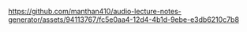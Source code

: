 

https://github.com/manthan410/audio-lecture-notes-generator/assets/94113767/fc5e0aa4-12d4-4b1d-9ebe-e3db6210c7b8

